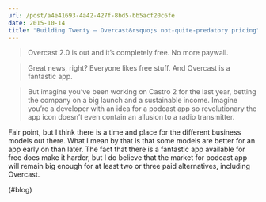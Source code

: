 ```yaml
---
url: /post/a4e41693-4a42-427f-8bd5-bb5acf20c6fe
date: 2015-10-14
title: "Building Twenty — Overcast&rsquo;s not-quite-predatory pricing"
---
```


> Overcast 2.0 is out and it’s completely free. No more paywall.

    

> Great news, right? Everyone likes free stuff. And Overcast is a fantastic app.

    

> But imagine you’ve been working on Castro 2 for the last year, betting the company on a big launch and a sustainable income. Imagine you’re a developer with an idea for a podcast app so revolutionary the app icon doesn’t even contain an allusion to a radio transmitter. 



Fair point, but I think there is a time and place for the different business models out there. What I mean by that is that some models are better for an app early on than later. The fact that there is a fantastic app available for free does make it harder, but I do believe that the market for podcast app will remain big enough for at least two or three paid alternatives, including Overcast.



(#blog)